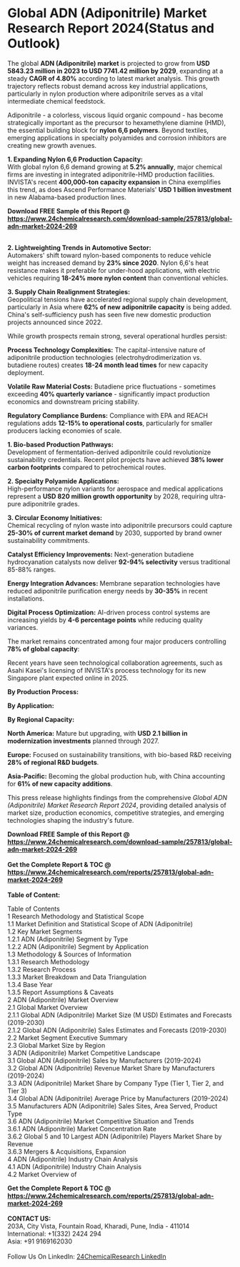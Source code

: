 <h1>Global ADN (Adiponitrile) Market Research Report 2024(Status and Outlook)</h1><p>The global <strong>ADN (Adiponitrile) market</strong> is projected to grow from <strong>USD 5843.23 million in 2023 to USD 7741.42 million by 2029</strong>, expanding at a steady <strong>CAGR of 4.80%</strong> according to latest market analysis. This growth trajectory reflects robust demand across key industrial applications, particularly in nylon production where adiponitrile serves as a vital intermediate chemical feedstock.</p><p>Adiponitrile - a colorless, viscous liquid organic compound - has become strategically important as the precursor to hexamethylene diamine (HMD), the essential building block for <strong>nylon 6,6 polymers</strong>. Beyond textiles, emerging applications in specialty polyamides and corrosion inhibitors are creating new growth avenues.</p><p><strong>1. Expanding Nylon 6,6 Production Capacity:</strong><br>
With global nylon 6,6 demand growing at <strong>5.2% annually</strong>, major chemical firms are investing in integrated adiponitrile-HMD production facilities. INVISTA's recent <strong>400,000-ton capacity expansion</strong> in China exemplifies this trend, as does Ascend Performance Materials' <strong>USD 1 billion investment</strong> in new Alabama-based production lines.</p><div><b>Download FREE Sample of this Report @ 
            <a href="https://www.24chemicalresearch.com/download-sample/257813/global-adn-market-2024-269">
            https://www.24chemicalresearch.com/download-sample/257813/global-adn-market-2024-269</a></b></div><br><p><strong>2. Lightweighting Trends in Automotive Sector:</strong><br>
Automakers' shift toward nylon-based components to reduce vehicle weight has increased demand by <strong>23% since 2020</strong>. Nylon 6,6's heat resistance makes it preferable for under-hood applications, with electric vehicles requiring <strong>18-24% more nylon content</strong> than conventional vehicles.</p><p><strong>3. Supply Chain Realignment Strategies:</strong><br>
Geopolitical tensions have accelerated regional supply chain development, particularly in Asia where <strong>62% of new adiponitrile capacity</strong> is being added. China's self-sufficiency push has seen five new domestic production projects announced since 2022.</p><p>While growth prospects remain strong, several operational hurdles persist:</p><p><strong>Process Technology Complexities:</strong> The capital-intensive nature of adiponitrile production technologies (electrohydrodimerization vs. butadiene routes) creates <strong>18-24 month lead times</strong> for new capacity deployment.</p><p><strong>Volatile Raw Material Costs:</strong> Butadiene price fluctuations - sometimes exceeding <strong>40% quarterly variance</strong> - significantly impact production economics and downstream pricing stability.</p><p><strong>Regulatory Compliance Burdens:</strong> Compliance with EPA and REACH regulations adds <strong>12-15% to operational costs</strong>, particularly for smaller producers lacking economies of scale.</p><p><strong>1. Bio-based Production Pathways:</strong><br>
Development of fermentation-derived adiponitrile could revolutionize sustainability credentials. Recent pilot projects have achieved <strong>38% lower carbon footprints</strong> compared to petrochemical routes.</p><p><strong>2. Specialty Polyamide Applications:</strong><br>
High-performance nylon variants for aerospace and medical applications represent a <strong>USD 820 million growth opportunity</strong> by 2028, requiring ultra-pure adiponitrile grades.</p><p><strong>3. Circular Economy Initiatives:</strong><br>
Chemical recycling of nylon waste into adiponitrile precursors could capture <strong>25-30% of current market demand</strong> by 2030, supported by brand owner sustainability commitments.</p><p><strong>Catalyst Efficiency Improvements:</strong> Next-generation butadiene hydrocyanation catalysts now deliver <strong>92-94% selectivity</strong> versus traditional 85-88% ranges.</p><p><strong>Energy Integration Advances:</strong> Membrane separation technologies have reduced adiponitrile purification energy needs by <strong>30-35%</strong> in recent installations.</p><p><strong>Digital Process Optimization:</strong> AI-driven process control systems are increasing yields by <strong>4-6 percentage points</strong> while reducing quality variances.</p><p>The market remains concentrated among four major producers controlling <strong>78% of global capacity</strong>:</p><p>Recent years have seen technological collaboration agreements, such as Asahi Kasei's licensing of INVISTA's process technology for its new Singapore plant expected online in 2025.</p><p><strong>By Production Process:</strong></p><p><strong>By Application:</strong></p><p><strong>By Regional Capacity:</strong></p><p><strong>North America:</strong> Mature but upgrading, with <strong>USD 2.1 billion in modernization investments</strong> planned through 2027.</p><p><strong>Europe:</strong> Focused on sustainability transitions, with bio-based R&amp;D receiving <strong>28% of regional R&amp;D budgets</strong>.</p><p><strong>Asia-Pacific:</strong> Becoming the global production hub, with China accounting for <strong>61% of new capacity additions</strong>.</p><p>This press release highlights findings from the comprehensive <em>Global ADN (Adiponitrile) Market Research Report 2024</em>, providing detailed analysis of market size, production economics, competitive strategies, and emerging technologies shaping the industry's future.</p><div><b>Download FREE Sample of this Report @ 
            <a href="https://www.24chemicalresearch.com/download-sample/257813/global-adn-market-2024-269">
            https://www.24chemicalresearch.com/download-sample/257813/global-adn-market-2024-269</a></b></div><br><div><b>Get the Complete Report & TOC @ 
            <a href="https://www.24chemicalresearch.com/reports/257813/global-adn-market-2024-269">
            https://www.24chemicalresearch.com/reports/257813/global-adn-market-2024-269</a></b></div><br>
            <b>Table of Content:</b><p>Table of Contents<br />
1 Research Methodology and Statistical Scope<br />
1.1 Market Definition and Statistical Scope of ADN (Adiponitrile)<br />
1.2 Key Market Segments<br />
1.2.1 ADN (Adiponitrile) Segment by Type<br />
1.2.2 ADN (Adiponitrile) Segment by Application<br />
1.3 Methodology & Sources of Information<br />
1.3.1 Research Methodology<br />
1.3.2 Research Process<br />
1.3.3 Market Breakdown and Data Triangulation<br />
1.3.4 Base Year<br />
1.3.5 Report Assumptions & Caveats<br />
2 ADN (Adiponitrile) Market Overview<br />
2.1 Global Market Overview<br />
2.1.1 Global ADN (Adiponitrile) Market Size (M USD) Estimates and Forecasts (2019-2030)<br />
2.1.2 Global ADN (Adiponitrile) Sales Estimates and Forecasts (2019-2030)<br />
2.2 Market Segment Executive Summary<br />
2.3 Global Market Size by Region<br />
3 ADN (Adiponitrile) Market Competitive Landscape<br />
3.1 Global ADN (Adiponitrile) Sales by Manufacturers (2019-2024)<br />
3.2 Global ADN (Adiponitrile) Revenue Market Share by Manufacturers (2019-2024)<br />
3.3 ADN (Adiponitrile) Market Share by Company Type (Tier 1, Tier 2, and Tier 3)<br />
3.4 Global ADN (Adiponitrile) Average Price by Manufacturers (2019-2024)<br />
3.5 Manufacturers ADN (Adiponitrile) Sales Sites, Area Served, Product Type<br />
3.6 ADN (Adiponitrile) Market Competitive Situation and Trends<br />
3.6.1 ADN (Adiponitrile) Market Concentration Rate<br />
3.6.2 Global 5 and 10 Largest ADN (Adiponitrile) Players Market Share by Revenue<br />
3.6.3 Mergers & Acquisitions, Expansion<br />
4 ADN (Adiponitrile) Industry Chain Analysis<br />
4.1 ADN (Adiponitrile) Industry Chain Analysis<br />
4.2 Market Overview of</p><div><b>Get the Complete Report & TOC @ 
            <a href="https://www.24chemicalresearch.com/reports/257813/global-adn-market-2024-269">
            https://www.24chemicalresearch.com/reports/257813/global-adn-market-2024-269</a></b></div><br><b>CONTACT US:</b><br>
            203A, City Vista, Fountain Road, Kharadi, Pune, India - 411014<br>
            International: +1(332) 2424 294<br>
            Asia: +91 9169162030 <br><br>
            Follow Us On LinkedIn: <a href="https://www.linkedin.com/company/24chemicalresearch/">24ChemicalResearch LinkedIn</a>